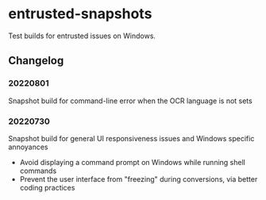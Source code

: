 # entrusted-snapshots

Test builds for entrusted issues on Windows.

## Changelog

### 20220801

Snapshot build for command-line error when the OCR language is not sets

### 20220730

Snapshot build for general UI responsiveness issues and Windows specific annoyances
- Avoid displaying a command prompt on Windows while running shell commands
- Prevent the user interface from "freezing" during conversions, via better coding practices
